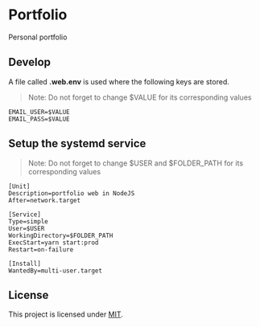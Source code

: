 # Portfolio

Personal portfolio

## Develop

A file called **.web.env** is used where the following keys are stored.

> Note: Do not forget to change $VALUE for its corresponding values

```
EMAIL_USER=$VALUE
EMAIL_PASS=$VALUE
```

## Setup the systemd service

> Note: Do not forget to change $USER and $FOLDER_PATH for its corresponding values

```
[Unit]
Description=portfolio web in NodeJS
After=network.target

[Service]
Type=simple
User=$USER
WorkingDirectory=$FOLDER_PATH
ExecStart=yarn start:prod
Restart=on-failure

[Install]
WantedBy=multi-user.target
```

## License

This project is licensed under [MIT](./LICENSE).
